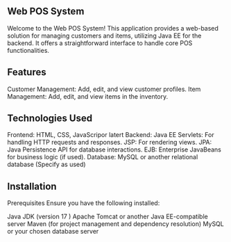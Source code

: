 ## Web POS System
Welcome to the Web POS System! This application provides a web-based solution for managing customers and items, utilizing Java EE for the backend. It offers a straightforward interface to handle core POS functionalities.

## Features
Customer Management: Add, edit, and view customer profiles.
Item Management: Add, edit, and view items in the inventory.
## Technologies Used
Frontend: HTML, CSS, JavaScripor latert
Backend: Java EE
Servlets: For handling HTTP requests and responses.
JSP: For rendering views.
JPA: Java Persistence API for database interactions.
EJB: Enterprise JavaBeans for business logic (if used).
Database: MySQL or another relational database (Specify as used)

## Installation

Prerequisites
Ensure you have the following installed:

Java JDK (version 17 )
Apache Tomcat or another Java EE-compatible server
Maven (for project management and dependency resolution)
MySQL or your chosen database server
